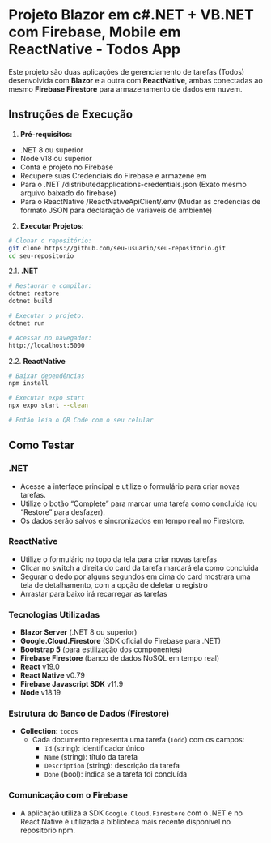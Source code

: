 # Projeto Blazor em c#.NET + VB.NET com Firebase, Mobile em ReactNative - Todos App

Este projeto são duas aplicações de gerenciamento de tarefas (Todos) desenvolvida com **Blazor** e a outra com **ReactNative**, ambas conectadas ao mesmo **Firebase Firestore** para armazenamento de dados em nuvem.

## Instruções de Execução
1. **Pré-requisitos:**
- .NET 8 ou superior
- Node v18 ou superior
- Conta e projeto no Firebase
- Recupere suas Credenciais do Firebase e armazene em
 - Para o .NET /distributedapplications-credentials.json (Exato mesmo arquivo baixado do firebase)
 - Para o ReactNative /ReactNativeApiClient/.env (Mudar as credencias de formato JSON para declaração de variaveis de ambiente)

2. **Executar Projetos**:
```bash
# Clonar o repositório:
git clone https://github.com/seu-usuario/seu-repositorio.git
cd seu-repositorio
```

2.1. **.NET**
```bash
# Restaurar e compilar:
dotnet restore
dotnet build

# Executar o projeto:
dotnet run

# Acessar no navegador:
http://localhost:5000
```

2.2. **ReactNative**
```bash
# Baixar dependências
npm install

# Executar expo start
npx expo start --clean

# Então leia o QR Code com o seu celular
```

## Como Testar
### .NET
* Acesse a interface principal e utilize o formulário para criar novas tarefas.
* Utilize o botão “Complete” para marcar uma tarefa como concluída (ou “Restore” para desfazer).
* Os dados serão salvos e sincronizados em tempo real no Firestore.

### ReactNative
* Utilize o formulário no topo da tela para criar novas tarefas
* Clicar no switch a direita do card da tarefa marcará ela como concluida
* Segurar o dedo por alguns segundos em cima do card mostrara uma tela de detalhamento, com a opção de deletar o registro
* Arrastar para baixo irá recarregar as tarefas

### Tecnologias Utilizadas

* **Blazor Server** (.NET 8 ou superior)
* **Google.Cloud.Firestore** (SDK oficial do Firebase para .NET)
* **Bootstrap 5** (para estilização dos componentes)
* **Firebase Firestore** (banco de dados NoSQL em tempo real)
* **React** v19.0
* **React Native** v0.79
* **Firebase Javascript SDK** v11.9
* **Node** v18.19

### Estrutura do Banco de Dados (Firestore)
* **Collection:** `todos`
  * Cada documento representa uma tarefa (`Todo`) com os campos:
    * `Id` (string): identificador único
    * `Name` (string): título da tarefa
    * `Description` (string): descrição da tarefa
    * `Done` (bool): indica se a tarefa foi concluída

### Comunicação com o Firebase
* A aplicação utiliza a SDK `Google.Cloud.Firestore` com o .NET e no React Native é utilizada a biblioteca mais recente disponivel no repositorio npm.
